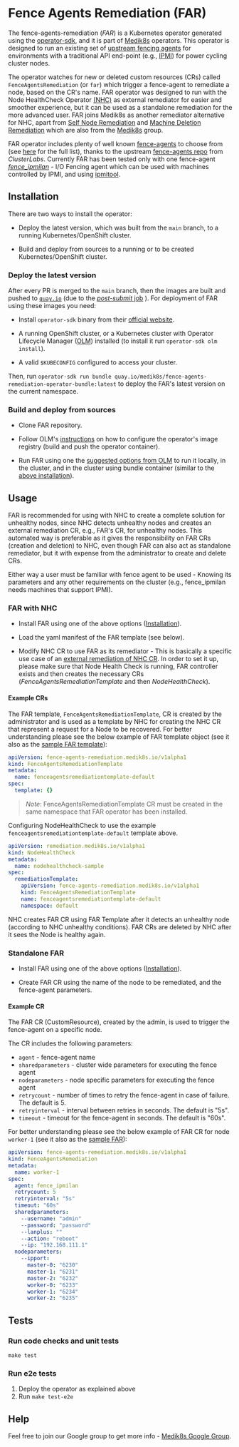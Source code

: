 # Fence Agents Remediation (FAR)

The fence-agents-remediation (*FAR*) is a Kubernetes operator generated using the [operator-sdk](https://github.com/operator-framework/operator-sdk), and it is part of [Medik8s](https://github.com/medik8s) operators. This operator is designed to run an existing set of [upstream fencing agents](https://github.com/ClusterLabs/fence-agents) for environments with a traditional API end-point (e.g., [IPMI](https://en.wikipedia.org/wiki/Intelligent_Platform_Management_Interface)) for power cycling cluster nodes.

The operator watches for new or deleted custom resources (CRs) called `FenceAgentsRemediation` (or `far`) which trigger a fence-agent to remediate a node, based on the CR's name.
FAR operator was designed to run with the Node HealthCheck Operator [(NHC)](https://github.com/medik8s/node-healthcheck-operator) as external remediator for easier and smoother experience, but it can be used as a standalone remediation for the more advanced user.
FAR joins Medik8s as another remediator alternative for NHC, apart from [Self Node Remediation](https://github.com/medik8s/self-node-remediation) and [Machine Deletion Remediation](https://github.com/medik8s/machine-deletion-remediation) which are also from the [Medik8s](https://www.medik8s.io/) group.

FAR operator includes plenty of well known [fence-agents](https://github.com/medik8s/fence-agents-remediation/blob/main/Dockerfile#L31) to choose from (see [here](https://github.com/ClusterLabs/fence-agents/tree/main/agents) for the full list), thanks to the upstream [fence-agents repo](https://github.com/ClusterLabs/fence-agents) from *ClusterLabs*.
Currently FAR has been tested only with one fence-agent [*fence_ipmilan*](https://www.mankier.com/8/fence_ipmilan) - I/O Fencing agent which can be used with machines controlled by IPMI, and using [ipmitool](<http://ipmitool.sf.net/>).

## Installation

There are two ways to install the operator:

* Deploy the latest version, which was built from the `main` branch, to a running Kubernetes/OpenShift cluster.
<!-- TODO: - Deploy the last release version from OperatorHub to a running Kubernetes cluster. -->
* Build and deploy from sources to a running or to be created Kubernetes/OpenShift cluster.

### Deploy the latest version

After every PR is merged to the `main` branch, then the images are built and pushed to [`quay.io`](quay.io/medik8s/fence-agents-remediation-operator-bundle) (due to the [*post-submit* job](https://github.com/medik8s/fence-agents-remediation/blob/main/.github/workflows/post-submit.yaml) ).
For deployment of FAR using these images you need:

* Install `operator-sdk` binary from their [official website](https://sdk.operatorframework.io/docs/installation/#install-from-github-release).

* A running OpenShift cluster, or a Kubernetes cluster with Operator Lifecycle Manager ([OLM](https://olm.operatorframework.io/docs/)) installed (to install it run `operator-sdk olm install`).

* A valid `$KUBECONFIG` configured to access your cluster.
<!-- TODO: ATM it can't be installed on the default namespace -->
Then, run `operator-sdk run bundle quay.io/medik8s/fence-agents-remediation-operator-bundle:latest` to deploy the FAR's latest version on the current namespace.

### Build and deploy from sources

* Clone FAR repository.

* Follow OLM's [instructions](https://sdk.operatorframework.io/docs/building-operators/golang/tutorial/#configure-the-operators-image-registry) on how to configure the operator's image registry (build and push the operator container).
* Run FAR using one the [suggested options from OLM](https://sdk.operatorframework.io/docs/building-operators/golang/tutorial/#run-the-operator) to run it locally, in the cluster, and in the cluster using bundle container (similar to the [above installation](#deploy-the-latest-version)).

## Usage

FAR is recommended for using with NHC to create a complete solution for unhealthy nodes, since NHC detects unhealthy nodes and creates an external remediation CR, e.g., FAR's CR, for unhealthy nodes.
This automated way is preferable as it gives the responsibility on FAR CRs (creation and deletion) to NHC, even though FAR can also act as standalone remediator, but it with expense from the administrator to create and delete CRs.

Either way a user must be familiar with fence agent to be used - Knowing its parameters and any other requirements on the cluster (e.g., fence_ipmilan needs machines that support IPMI).

### FAR with NHC

* Install FAR using one of the above options ([Installation](#installation)).

* Load the yaml manifest of the FAR template (see below).

* Modify NHC CR to use FAR as its remediator -
This is basically a specific use case of an [external remediation of NHC CR](https://github.com/medik8s/node-healthcheck-operator#external-remediation-resources).
In order to set it up, please make sure that Node Health Check is running, FAR controller exists and then creates the necessary CRs (*FenceAgentsRemediationTemplate* and then *NodeHealthCheck*).

#### Example CRs

The FAR template, `FenceAgentsRemediationTemplate`, CR is created by the administrator and is used as a template by NHC for creating the NHC CR that represent a request for a Node to be recovered.
For better understanding please see the below example of FAR template object (see it also as the [sample FAR template](https://github.com/medik8s/fence-agents-remediation/blob/main/config/samples/fence-agents-remediation_v1alpha1_fenceagentsremediationtemplate.yaml)):

```yaml
apiVersion: fence-agents-remediation.medik8s.io/v1alpha1
kind: FenceAgentsRemediationTemplate
metadata:
  name: fenceagentsremediationtemplate-default
spec:
  template: {}
```

> *Note*:  FenceAgentsRemediationTemplate CR must be created in the same namespace that FAR operator has been installed.

Configuring NodeHealthCheck to use the example `fenceagentsremediationtemplate-default` template above.

```yaml
apiVersion: remediation.medik8s.io/v1alpha1
kind: NodeHealthCheck
metadata:
  name: nodehealthcheck-sample
spec:
  remediationTemplate:
    apiVersion: fence-agents-remediation.medik8s.io/v1alpha1
    kind: FenceAgentsRemediationTemplate
    name: fenceagentsremediationtemplate-default
    namespace: default
```

NHC creates FAR CR using FAR Template after it detects an unhealthy node (according to NHC unhealthy conditions).
FAR CRs are deleted by NHC after it sees the Node is healthy again.

### Standalone FAR

* Install FAR using one of the above options ([Installation](#installation)).

* Create FAR CR using the name of the node to be remediated, and the fence-agent parameters.

#### Example CR

The FAR CR (CustomResource), created by the admin, is used to trigger the fence-agent on a specific node.

The CR includes the following parameters:

* `agent` - fence-agent name
* `sharedparameters` - cluster wide parameters for executing the fence agent
* `nodeparameters` - node specific parameters for executing the fence agent
* `retrycount` - number of times to retry the fence-agent in case of failure. The default is 5.
* `retryinterval` - interval between retries in seconds. The default is "5s".
* `timeout` - timeout for the fence-agent in seconds. The default is "60s".

For better understanding please see the below example of FAR CR for node `worker-1` (see it also as the [sample FAR](https://github.com/medik8s/fence-agents-remediation/blob/main/config/samples/fence-agents-remediation_v1alpha1_fenceagentsremediation.yaml)):

```yaml
apiVersion: fence-agents-remediation.medik8s.io/v1alpha1
kind: FenceAgentsRemediation
metadata:
  name: worker-1
spec:
  agent: fence_ipmilan
  retrycount: 5
  retryinterval: "5s"
  timeout: "60s"
  sharedparameters:
    --username: "admin"
    --password: "password"
    --lanplus: ""
    --action: "reboot"
    --ip: "192.168.111.1"
  nodeparameters:
    --ipport:
      master-0: "6230"
      master-1: "6231"
      master-2: "6232"
      worker-0: "6233"
      worker-1: "6234"
      worker-2: "6235"
```

## Tests

### Run code checks and unit tests

`make test`

### Run e2e tests

1. Deploy the operator as explained above
2. Run `make test-e2e`

## Help

Feel free to join our Google group to get more info - [Medik8s Google Group](https://groups.google.com/g/medik8s).
